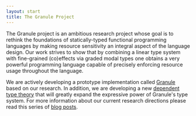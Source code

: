```yaml
---
layout: start
title: The Granule Project
---
```


The Granule project is an ambitious research project whose goal is to
rethink the foundations of statically-typed functional programming
languages by making resource sensitivity an integral aspect of the
language design.  Our work strives to show that by combining a linear
type system with fine-grained (co)effects via graded modal types one
obtains a very powerful programming language capable of precisely
enforcing resource usage throughout the language.

We are actively developing a prototype implementation called
[Granule](/granule.html) based on our research.  In addition, we are
developing a new [dependent type theory](/research.html) that will
greatly expand the expressive power of Granule's type system.  For
more information about our current research directions please read
this series of [blog posts]().


